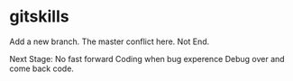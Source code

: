 # gitskills
Add a new branch.
The master conflict here.
Not End.

Next Stage:
No fast forward
Coding when bug experence
Debug over and come back code.
